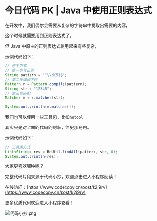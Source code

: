 # 今日代码 PK | Java 中使用正则表达式

在开发中，我们偶尔会需要从复杂的字符串中提取出需要的内容，

这个时候就需要用到正则表达式了。

但 Java 中原生的正则表达式使用起来有些复杂，

示例代码如下：
```java
// 原生方式
// 第一步写正则
String pattern = "^\\d{5}$";
// 第二步编译正则
Pattern r = Pattern.compile(pattern);
String str = "12345";
// 第三步匹配
Matcher m = r.matcher(str);

System.out.println(m.matches());
```
我们也可以使用一些工具包，比如`hutool`

其实只是对上面的代码的封装，但更加易用。

示例代码如下：
```java
// 工具类方式
List<String> res = ReUtil.findAll(pattern, str, 0);
System.out.println(res);
```

大家更喜欢哪种呢？

完整代码片段来源于代码小抄，欢迎点击进入小程序阅读！

在线访问：[https://www.codecopy.cn/post/k2j9rv](https://www.codecopy.cn/post/k2j9rv)

更多优质代码欢迎进入小程序查看！

![代码小抄.png](..%2Fimgs%2F%E4%BB%A3%E7%A0%81%E5%B0%8F%E6%8A%84.png)


